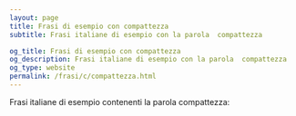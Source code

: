 ```yaml
---
layout: page
title: Frasi di esempio con compattezza 
subtitle: Frasi italiane di esempio con la parola  compattezza

og_title: Frasi di esempio con compattezza 
og_description: Frasi italiane di esempio con la parola  compattezza
og_type: website
permalink: /frasi/c/compattezza.html
---
```


Frasi italiane di esempio contenenti la parola compattezza:


